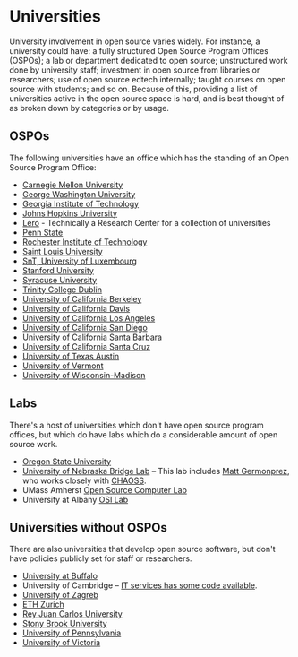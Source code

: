 # Universities

University involvement in open source varies widely. For instance, a university could have: a fully structured Open Source Program Offices (OSPOs); a lab or department dedicated to open source; unstructured work done by university staff; investment in open source from libraries or researchers; use of open source edtech internally; taught courses on open source with students; and so on. Because of this, providing a list of universities active in the open source space is hard, and is best thought of as broken down by categories or by usage.

## OSPOs

The following universities have an office which has the standing of an Open Source Program Office:

- [Carnegie Mellon University](./carnegie-mellon-university.md)
- [George Washington University](./george-washington.md)
- [Georgia Institute of Technology](./georgia-institute-of-technology.md)
- [Johns Hopkins University](./johns-hopkins-university.md)
- [Lero](./lero.md) - Technically a Research Center for a collection of universities
- [Penn State](./penn-state.md)
- [Rochester Institute of Technology](./rit.md)
- [Saint Louis University](./slu.md)
- [SnT, University of Luxembourg](./snt-university-of-luxembourg.md)
- [Stanford University](./stanford-university.md)
- [Syracuse University](./syracuse.md)
- [Trinity College Dublin](./trinity-college-dublin.md)
- [University of California Berkeley](./university-of-california-berkeley.md)
- [University of California Davis](./university-of-california-davis.md)
- [University of California Los Angeles](./university-of-california-los-angeles.md)
- [University of California San Diego](./university-of-california-san-diego.md)
- [University of California Santa Barbara](./university-of-california-santa-barbara.md)
- [University of California Santa Cruz](./university-of-california-santa-cruz.md)
- [University of Texas Austin](./university-of-texas-austin.md)
- [University of Vermont](./university-of-vermont.md)
- [University of Wisconsin-Madison](./university-of-wisconsin-madison.md)

## Labs

There's a host of universities which don't have open source program offices, but which do have labs which do a considerable amount of open source work.

- [Oregon State University](./oregon-state-university.md)
- [University of Nebraska Bridge Lab](https://www.unomaha.edu/college-of-information-science-and-technology/bridge/index.php) – This lab includes [Matt Germonprez](https://www.unomaha.edu/college-of-information-science-and-technology/about/faculty-staff/matt-germonprez.php), who works closely with [CHAOSS](https://chaoss.community/). <!-- TODO Link to Chaoss internally -->
- UMass Amherst [Open Source Computer Lab](https://www.umass.edu/opensource/content/mission.html)
- University at Albany [OSI Lab](https://www.albany.edu/cehc/osi-lab)

## Universities without OSPOs

There are also universities that develop open source software, but don't have policies publicly set for staff or researchers.

- [University at Buffalo](./university_at_buffalo.md)
- University of Cambridge – [IT services has some code available](https://www.dns.cam.ac.uk/about/floss.html).
- [University of Zagreb](./university_of_zagreb.md)
- [ETH Zurich](./eth-zurich.md)
- [Rey Juan Carlos University](./rey-juan-carlos-university.md)
- [Stony Brook University](./stony_brook_university.md)
- [University of Pennsylvania](./university_of_pennsylvania.md)
- [University of Victoria](./university_of_victoria.md)
